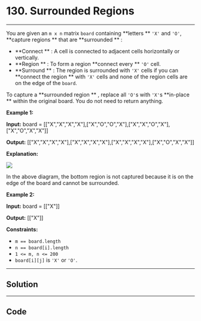 # 130. Surrounded Regions

---

You are given an `m x n` matrix `board` containing **letters ** `'X'` and `'O'`, **capture regions ** that are **surrounded ** :

  * **Connect ** : A cell is connected to adjacent cells horizontally or vertically.
  * **Region ** : To form a region **connect every ** `'O'` cell.
  * **Surround ** : The region is surrounded with `'X'` cells if you can **connect the region ** with `'X'` cells and none of the region cells are on the edge of the `board`.



To capture a **surrounded region ** , replace all `'O'`s with `'X'`s **in-place ** within the original board. You do not need to return anything.

 

**Example 1:**

**Input:** board = [["X","X","X","X"],["X","O","O","X"],["X","X","O","X"],["X","O","X","X"]]

**Output:** [["X","X","X","X"],["X","X","X","X"],["X","X","X","X"],["X","O","X","X"]]

**Explanation:**

![](https://assets.leetcode.com/uploads/2021/02/19/xogrid.jpg)

In the above diagram, the bottom region is not captured because it is on the edge of the board and cannot be surrounded.

**Example 2:**

**Input:** board = [["X"]]

**Output:** [["X"]]

 

**Constraints:**

  * `m == board.length`
  * `n == board[i].length`
  * `1 <= m, n <= 200`
  * `board[i][j]` is `'X'` or `'O'`.

---

## Solution



---

## Code
```python


```
